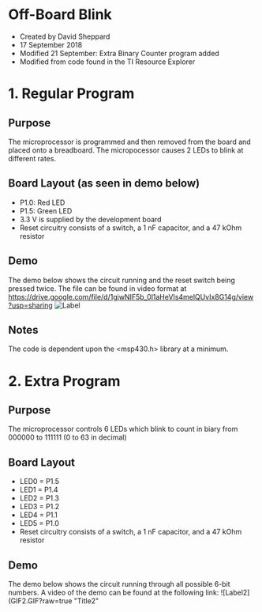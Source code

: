 # Off-Board Blink
- Created by David Sheppard
- 17 September 2018
- Modified 21 September: Extra Binary Counter program added
- Modified from code found in the TI Resource Explorer
# 1. Regular Program
## Purpose
The microprocessor is programmed and then removed from the board and placed onto a breadboard. The micropocessor causes 2 LEDs to blink at different rates.
## Board Layout (as seen in demo below)
- P1.0: Red LED
- P1.5: Green LED
- 3.3 V is supplied by the development board
- Reset circuitry consists of a switch, a 1 nF capacitor, and a 47 kOhm resistor
## Demo
The demo below shows the circuit running and the reset switch being pressed twice. The file can be found in video format at https://drive.google.com/file/d/1gjwNIF5b_0l1aHeVIs4melQUvIx8G14g/view?usp=sharing
![Label](GIF.GIF?raw=true "Title")
## Notes
The code is dependent upon the <msp430.h> library at a minimum.
# 2. Extra Program
## Purpose
The microprocessor controls 6 LEDs which blink to count in biary from 000000 to 111111 (0 to 63 in decimal)
## Board Layout
- LED0 = P1.5
- LED1 = P1.4
- LED2 = P1.3
- LED3 = P1.2
- LED4 = P1.1
- LED5 = P1.0
- Reset circuitry consists of a switch, a 1 nF capacitor, and a 47 kOhm resistor
## Demo
The demo below shows the circuit running through all possible 6-bit numbers. A video of the demo can be found at the following link: 
![Label2](GIF2.GIF?raw=true "Title2"